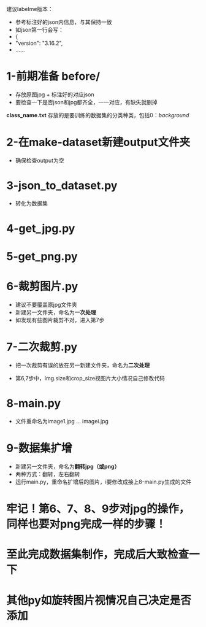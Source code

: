 建议labelme版本：
* 参考标注好的json内信息，与其保持一致 
* 如json第一行会写：
* {
*   "version": "3.16.2",
*   ......

# 1-前期准备 before/
* 存放原图jpg + 标注好的对应json
* 要检查一下是否json和jpg都齐全，一一对应，有缺失就删掉

**class_name.txt**
存放的是要训练的数据集的分类种类，包括0：_background_

# 2-在make-dataset新建output文件夹
* 确保检查output为空

# 3-json_to_dataset.py
* 转化为数据集

# 4-get_jpg.py 

# 5-get_png.py

# 6-裁剪图片.py
* 建议不要覆盖原jpg文件夹
* 新建另一文件夹，命名为**一次处理**
* 如发现有些图片裁剪不对，进入第7步

# 7-二次裁剪.py
* 把一次裁剪有误的放在另一新建文件夹，命名为**二次处理**

* 第6,7步中，img.size和crop_size视图片大小情况自己修改代码

# 8-main.py
* 文件重命名为image1.jpg ... imagei.jpg

# 9-数据集扩增
* 新建另一文件夹，命名为**翻转jpg（或png）**
* 两种方式：翻转，左右翻转
* 运行main.py，重命名扩增后的图片，i要修改成接上8-main.py生成的文件

# **牢记！第6、7、8、9步对jpg的操作，同样也要对png完成一样的步骤！**

# 至此完成数据集制作，完成后大致检查一下

# 其他py如旋转图片视情况自己决定是否添加






